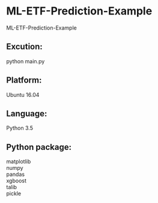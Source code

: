 # ML-ETF-Prediction-Example
ML-ETF-Prediction-Example  
## Excution:  
python main.py  
## Platform: 
Ubuntu 16.04  
## Language: 
Python 3.5  
## Python package:  
matplotlib  
numpy  
pandas  
xgboost  
talib  
pickle  
